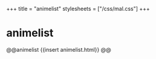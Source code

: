 +++
title = "animelist"
stylesheets = ["/css/mal.css"]
+++

# animelist

@@animelist
{{insert animelist.html}}
@@

